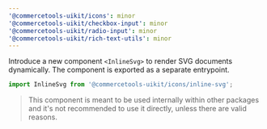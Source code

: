 ```yaml
---
'@commercetools-uikit/icons': minor
'@commercetools-uikit/checkbox-input': minor
'@commercetools-uikit/radio-input': minor
'@commercetools-uikit/rich-text-utils': minor
---
```


Introduce a new component `<InlineSvg>` to render SVG documents dynamically. The component is exported as a separate entrypoint.

```js
import InlineSvg from '@commercetools-uikit/icons/inline-svg';
```

> This component is meant to be used internally within other packages and it's not recommended to use it directly, unless there are valid reasons.

